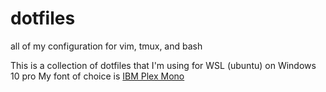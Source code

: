 # dotfiles
all of my configuration for vim, tmux, and bash 

This is a collection of dotfiles that I'm using for WSL (ubuntu) on Windows 10 pro
My font of choice is [IBM Plex Mono](https://fonts.google.com/specimen/IBM+Plex+Mono)
